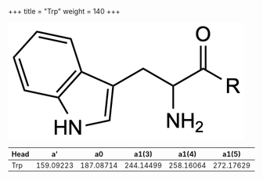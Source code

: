 +++
title = "Trp"
weight = 140
+++

![](/img/Trp.png?classes=border)

| Head           | a'        | a0        | a1(3)     | a1(4)     | a1(5)     | a1(Asn)   |
|----------------|-----------|-----------|-----------|-----------|-----------|-----------|
| Trp            | 159.09223 | 187.08714 | 244.14499 | 258.16064 | 272.17629 | 301.13007 |